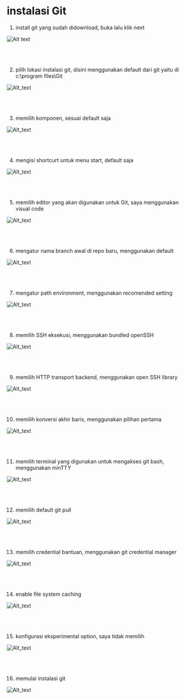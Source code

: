 # instalasi Git

1. install git yang sudah didownload, buka lalu klik next

![Alt text](https://github.com/Dean-182/tekn-cloud-computing/blob/main/install%20github/install-1.jpg) <br><br><br><br>


2. pilih lokasi instalasi git, disini menggunakan default dari git yaitu di c:\program files\Git

![Alt_text](https://github.com/Dean-182/tekn-cloud-computing/blob/main/install%20github/install-2.jpg) <br><br><br><br>


3. memilih komponen, sesuai default saja

![Alt_text](https://github.com/Dean-182/tekn-cloud-computing/blob/main/install%20github/install-3.jpg) <br><br><br><br>


4. mengisi shortcurt untuk menu start, default saja

![Alt_text](https://github.com/Dean-182/tekn-cloud-computing/blob/main/install%20github/install-4.jpg) <br><br><br><br>


5. memilih editor yang akan digunakan untuk Git, saya menggunakan visual code

![Alt_text](https://github.com/Dean-182/tekn-cloud-computing/blob/main/install%20github/install-5.jpg) <br><br><br><br>


6. mengatur nama branch awal di repo baru, menggunakan default

![Alt_text](https://github.com/Dean-182/tekn-cloud-computing/blob/main/install%20github/install-6.jpg) <br><br><br><br>


7. mengatur path environment, menggunakan recomended setting

![Alt_text](https://github.com/Dean-182/tekn-cloud-computing/blob/main/install%20github/install-7.jpg) <br><br><br><br>


8. memilih SSH eksekusi, menggunakan bundled openSSH

![Alt_text](https://github.com/Dean-182/tekn-cloud-computing/blob/main/install%20github/install-7.jpg) <br><br><br><br>


9. memilih HTTP transport backend, menggunakan open SSH library

![Alt_text](https://github.com/Dean-182/tekn-cloud-computing/blob/main/install%20github/install-9.jpg) <br><br><br><br>


10. memilih konversi akhir baris, menggunakan pilihan pertama

![Alt_text](https://github.com/Dean-182/tekn-cloud-computing/blob/main/install%20github/install-10.jpg) <br><br><br><br>


11. memilih terminal yang digunakan untuk mengakses git bash, menggunakan minTTY

![Alt_text](https://github.com/Dean-182/tekn-cloud-computing/blob/main/install%20github/install-11.jpg) <br><br><br><br>

12. memilih default git pull

![Alt_text](https://github.com/Dean-182/tekn-cloud-computing/blob/main/install%20github/install-12.jpg) <br><br><br><br>

13. memilih credential bantuan, menggunakan git credential manager

![Alt_text](https://github.com/Dean-182/tekn-cloud-computing/blob/main/install%20github/install-13.jpg) <br><br><br><br>

14. enable file system caching

![Alt_text](https://github.com/Dean-182/tekn-cloud-computing/blob/main/install%20github/install-14.jpg) <br><br><br><br>

15. konfigurasi eksperimental option, saya tidak memilih

![Alt_text](https://github.com/Dean-182/tekn-cloud-computing/blob/main/install%20github/install-15.jpg) <br><br><br><br>

16. memulai instalasi git

![Alt_text](https://github.com/Dean-182/tekn-cloud-computing/blob/main/install%20github/install-16.jpg) <br><br><br><br>
